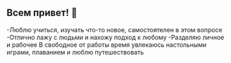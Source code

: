 ## Всем привет! 👋

-Люблю учиться, изучать что-то новое, самостоятелен в этом вопросе
-Отлично лажу с людьми и нахожу подход к любому
-Разделяю личное и рабочее
В свободное от работы время увлекаюсь настольными играми, плаванием и люблю путешествовать

<!--
**Bboyyudjin/Bboyyudjin** is a ✨ _special_ ✨ repository because its `README.md` (this file) appears on your GitHub profile.

Here are some ideas to get you started:

- 🔭 I’m currently working on ...
- 🌱 I’m currently learning ...
- 👯 I’m looking to collaborate on ...
- 🤔 I’m looking for help with ...
- 💬 Ask me about ...
- 📫 How to reach me: ...
- 😄 Pronouns: ...
- ⚡ Fun fact: ...
-->
